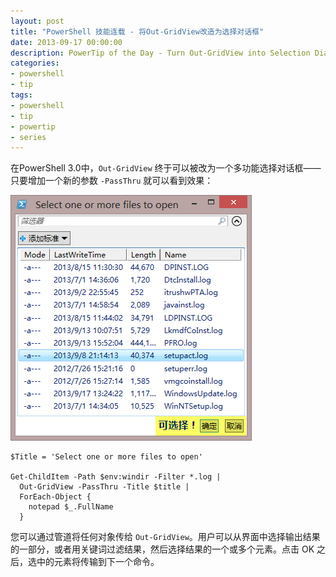 ```yaml
---
layout: post
title: "PowerShell 技能连载 - 将Out-GridView改造为选择对话框"
date: 2013-09-17 00:00:00
description: PowerTip of the Day - Turn Out-GridView into Selection Dialog
categories:
- powershell
- tip
tags:
- powershell
- tip
- powertip
- series
---
```

在PowerShell 3.0中，`Out-GridView` 终于可以被改为一个多功能选择对话框——只要增加一个新的参数 `-PassThru` 就可以看到效果：

![属性窗口](/img/2013-09-17-turn-out-gridview-into-selection-dialog-001.png)

	$Title = 'Select one or more files to open'
	
	Get-ChildItem -Path $env:windir -Filter *.log |
	  Out-GridView -PassThru -Title $title |
	  ForEach-Object {
	    notepad $_.FullName
	  } 

您可以通过管道将任何对象传给 `Out-GridView`。用户可以从界面中选择输出结果的一部分，或者用关键词过滤结果，然后选择结果的一个或多个元素。点击 OK 之后，选中的元素将传输到下一个命令。

<!--本文国际来源：[Turn Out-GridView into Selection Dialog](http://community.idera.com/powershell/powertips/b/tips/posts/turn-out-gridview-into-selection-dialog)-->
